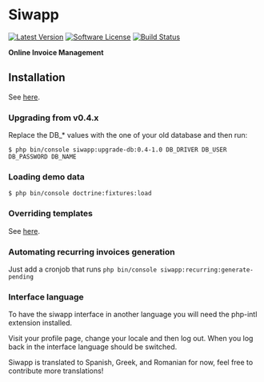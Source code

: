 # Siwapp

[![Latest Version](https://img.shields.io/github/release/siwapp/siwapp-sf3.svg?style=flat-square)](https://github.com/siwapp/siwapp-sf3/releases)
[![Software License](https://img.shields.io/badge/license-MIT-brightgreen.svg?style=flat-square)](LICENSE)
[![Build Status](https://img.shields.io/travis/siwapp/siwapp-sf3.svg?style=flat-square)](https://travis-ci.org/siwapp/siwapp-sf3)

**Online Invoice Management**

## Installation

See [here](https://github.com/siwapp/siwapp-sf3/wiki/Installation).

### Upgrading from v0.4.x

Replace the DB_* values with the one of your old database and then run:

    $ php bin/console siwapp:upgrade-db:0.4-1.0 DB_DRIVER DB_USER DB_PASSWORD DB_NAME


### Loading demo data

    $ php bin/console doctrine:fixtures:load

### Overriding templates

See [here](https://github.com/siwapp/siwapp-sf3/wiki/The-templates).

### Automating recurring invoices generation

Just add a cronjob that runs `php bin/console siwapp:recurring:generate-pending`

### Interface language

To have the siwapp interface in another language you will need the php-intl extension installed.

Visit your profile page, change your locale and then log out. When you log back in the interface language should be switched.

Siwapp is translated to Spanish, Greek, and Romanian for now, feel free to contribute more translations!

